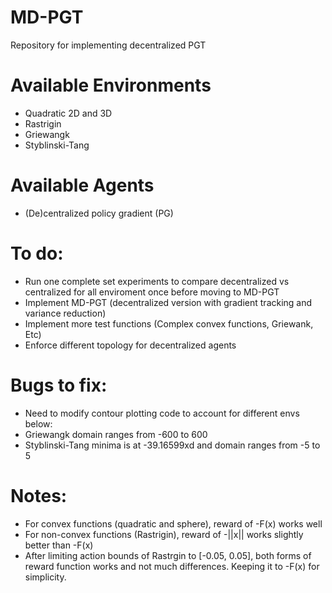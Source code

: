 # MD-PGT
Repository for implementing decentralized PGT

# Available Environments
- Quadratic 2D and 3D
- Rastrigin
- Griewangk
- Styblinski-Tang

# Available Agents
- (De)centralized policy gradient (PG)

# To do:
- Run one complete set experiments to compare decentralized vs centralized for all enviroment once before moving to MD-PGT
- Implement MD-PGT (decentralized version with gradient tracking and variance reduction)
- Implement more test functions (Complex convex functions, Griewank, Etc)
- Enforce different topology for decentralized agents

# Bugs to fix:
- Need to modify contour plotting code to account for different envs below:
- Griewangk domain ranges from -600 to 600
- Styblinski-Tang minima is at -39.16599xd and domain ranges from -5 to 5


# Notes:
- For convex functions (quadratic and sphere), reward of -F(x) works well
- For non-convex functions (Rastrigin), reward of -||x|| works slightly better than -F(x)
- After limiting action bounds of Rastrgin to [-0.05, 0.05], both forms of reward function works and not much differences. Keeping it to -F(x) for simplicity. 

